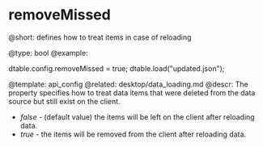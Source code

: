 removeMissed
=============


@short: defines how to treat items in case of reloading
	

@type:  bool
@example:

dtable.config.removeMissed = true;
dtable.load("updated.json");

@template:	api_config
@related: 
	desktop/data_loading.md
@descr:
The property specifies how to treat data items that were deleted from the data source but still 
exist on the client.

- *false* - (default value) the items will be left on the client after reloading data.
- *true* - the items will be removed from the client after reloading data.